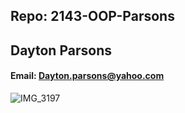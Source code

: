 ## Repo: 2143-OOP-Parsons

## Dayton Parsons

#### Email: Dayton.parsons@yahoo.com

![IMG_3197](https://user-images.githubusercontent.com/123118802/214891221-a5b858ee-dd9e-4959-828e-be9073853c84.JPG)

